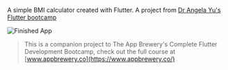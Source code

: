
A simple BMI calculator created with Flutter.
A project from [Dr Angela Yu's Flutter bootcamp](https://www.udemy.com/course/flutter-bootcamp-with-dart/)

![Finished App](https://github.com/londonappbrewery/Images/blob/master/bmi-calc-demo.gif)


>This is a companion project to The App Brewery's Complete Flutter Development Bootcamp, check out the full course at [www.appbrewery.co](https://www.appbrewery.co/)

